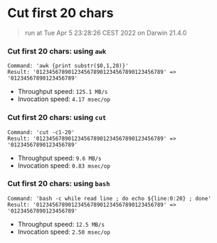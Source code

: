 # Cut first 20 chars
 
> run at Tue Apr  5 23:28:26 CEST 2022 on Darwin 21.4.0
 
### Cut first 20 chars: using `awk`
```
Command: 'awk {print substr($0,1,20)}'
Result: '0123456789012345678901234567890123456789' => '01234567890123456789'
```
* Throughput speed: `125.1 MB/s`
* Invocation speed: `4.17 msec/op`

### Cut first 20 chars: using `cut`
```
Command: 'cut -c1-20'
Result: '0123456789012345678901234567890123456789' => '01234567890123456789'
```
* Throughput speed: `9.6 MB/s`
* Invocation speed: `0.83 msec/op`

### Cut first 20 chars: using `bash`
```
Command: 'bash -c while read line ; do echo ${line:0:20} ; done'
Result: '0123456789012345678901234567890123456789' => '01234567890123456789'
```
* Throughput speed: `12.5 MB/s`
* Invocation speed: `2.50 msec/op`

